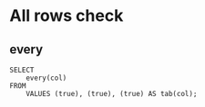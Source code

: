 # All rows check

## every

    SELECT 
        every(col) 
    FROM 
        VALUES (true), (true), (true) AS tab(col);

## 